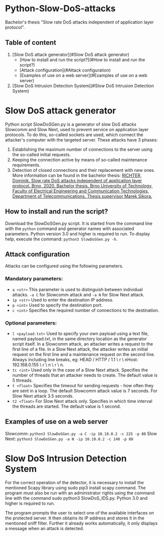 # Python-Slow-DoS-attacks
Bachelor's thesis "Slow rate DoS attacks independent of application layer protocol".

## Table of content
1.  [Slow DoS attack generator](#Slow DoS attack generator)
    - [How to install and run the script?](#How to install and run the script?)
    - [Attack configuration](#Attack configuration)
    - [Examples of use on a web server](#Examples of use on a web server)
2. [Slow DoS Intrusion Detection System](#Slow DoS Intrusion Detection System)

# Slow DoS attack generator
Python script SlowDoSGen.py is a generator of slow DoS attacks Slowcomm and Slow Next, used to prevent service on application layer protocols. To do this, so-called sockets are used, which connect the attacker's computer with the targeted server. These attacks have 3 phases:
1. Establishing the maximum number of connections to the server using the so-called initial requests.
2. Keeping the connection active by means of so-called maintenance requirements.
3. Detection of closed connections and their replacement with new ones.
More information can be found in the bachelor thesis:
[RICHTER, Dominik. Slow rate DoS attacks independent of application layer protocol. Brno, 2020. Bachelor thesis. Brno University of Technology, Faculty of Electrical Engineering and Communication Technologies, Department of Telecommunications. Thesis supervisor Marek Sikora.](https://www.vutbr.cz/studenti/zav-prace/detail/125903)

## How to install and run the script?

Download the SlowDoSGen.py script. It is started from the command line with the `python` command
and generator names with associated parameters. Python version 3.0 and higher is required to run. To display help, execute the command:
`python3 SlowDoSGen.py -h`.

## Attack configuration

Attacks can be configured using the following parameters.

### Mandatory parameters:
- `a <str>`
This parameter is used to distinguish between individual attacks. `-a C` for Slowcomm attack
and `-a N` for Slow Next attack.
- `ip <str>`
Used to enter the destination IP address.
- `p <int>`
Used to specify the destination port.
- `c <int>`
Specifies the required number of connections to the destination.

### Optional parameters:
- `l <payload.txt>`
Used to specify your own payload using a text file, named payload.txt, in the same directory location as the generator script itself. In a Slowcomm attack, an attacker writes a request to the first line of a file. In a Slow Next attack, the attacker writes an initial request on the first line and a maintenance request on the second line. Always including line breaks, eg:
HEAD / HTTP / 1.1 \ r \ nHost: 192.168.0.155 \ r \ n \ r \ n.
- `tc <int>`
Used only in the case of a Slow Next attack. Specifies the number of threads that an attacker needs to create. The default value is 5 threads.
- `t <float>`
Specifies the timeout for sending requests - how often they are sent in a loop. The default Slowcomm attack value is 7 seconds. For Slow Next attack 3.5 seconds.
- `t2 <float>`
For Slow Next attack only. Specifies in which time interval the threads are started. The default value is 1 second.

## Examples of use on a web server

Slowcomm:
`python3 SlowDoSGen.py -a C -ip 10.10.0.2 -c 225 -p 80`
Slow Next:
`python3 SlowDoSGen.py -a N -ip 10.10.0.2 -c 140 -p 80`

# Slow DoS Intrusion Detection System

For the correct operation of the detector, it is necessary to install the mentioned Scapy library using sudo pip3 install scapy command. The program must also be run with an administrator rights using the command line with the command sudo python3 SlowDoS_IDS.py. Python 3.0 and higher is required to run. 

The program prompts the user to select one of the available interfaces on the protected server. It then obtains its IP address and stores it in the mentioned sniff filter. Further it already works automatically, it only displays a message when an attack is detected.
